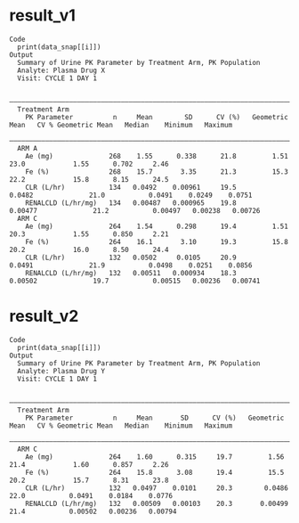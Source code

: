 # result_v1

    Code
      print(data_snap[[i]])
    Output
      Summary of Urine PK Parameter by Treatment Arm, PK Population
      Analyte: Plasma Drug X 
      Visit: CYCLE 1 DAY 1
      
      —————————————————————————————————————————————————————————————————————————————————————————————————————————————————————————————
      Treatment Arm                                                                                                                
        PK Parameter          n     Mean        SD      CV (%)   Geometric Mean   CV % Geometric Mean   Median    Minimum   Maximum
      —————————————————————————————————————————————————————————————————————————————————————————————————————————————————————————————
      ARM A                                                                                                                        
        Ae (mg)              268    1.55      0.338      21.8         1.51               23.0            1.55      0.702     2.46  
        Fe (%)               268    15.7       3.35      21.3         15.3               22.2            15.8      8.15      24.5  
        CLR (L/hr)           134   0.0492    0.00961     19.5        0.0482              21.0           0.0491    0.0249    0.0751 
        RENALCLD (L/hr/mg)   134   0.00487   0.000965    19.8       0.00477              21.2           0.00497   0.00238   0.00726
      ARM C                                                                                                                        
        Ae (mg)              264    1.54      0.298      19.4         1.51               20.3            1.55      0.850     2.21  
        Fe (%)               264    16.1       3.10      19.3         15.8               20.2            16.0      8.50      24.4  
        CLR (L/hr)           132   0.0502     0.0105     20.9        0.0491              21.9           0.0498    0.0251    0.0856 
        RENALCLD (L/hr/mg)   132   0.00511   0.000934    18.3       0.00502              19.7           0.00515   0.00236   0.00741

# result_v2

    Code
      print(data_snap[[i]])
    Output
      Summary of Urine PK Parameter by Treatment Arm, PK Population
      Analyte: Plasma Drug Y 
      Visit: CYCLE 1 DAY 1
      
      ————————————————————————————————————————————————————————————————————————————————————————————————————————————————————————————
      Treatment Arm                                                                                                               
        PK Parameter          n     Mean       SD      CV (%)   Geometric Mean   CV % Geometric Mean   Median    Minimum   Maximum
      ————————————————————————————————————————————————————————————————————————————————————————————————————————————————————————————
      ARM C                                                                                                                       
        Ae (mg)              264    1.60      0.315     19.7         1.56               21.4            1.60      0.857     2.26  
        Fe (%)               264    15.8      3.08      19.4         15.5               20.2            15.7      8.31      23.8  
        CLR (L/hr)           132   0.0497    0.0101     20.3        0.0486              22.0           0.0491    0.0184    0.0776 
        RENALCLD (L/hr/mg)   132   0.00509   0.00103    20.3       0.00499              21.4           0.00502   0.00236   0.00794

